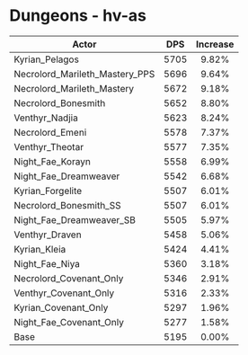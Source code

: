 # Dungeons - hv-as
| Actor | DPS | Increase |
|---|:---:|:---:|
|Kyrian_Pelagos|5705|9.82%|
|Necrolord_Marileth_Mastery_PPS|5696|9.64%|
|Necrolord_Marileth_Mastery|5672|9.18%|
|Necrolord_Bonesmith|5652|8.80%|
|Venthyr_Nadjia|5623|8.24%|
|Necrolord_Emeni|5578|7.37%|
|Venthyr_Theotar|5577|7.35%|
|Night_Fae_Korayn|5558|6.99%|
|Night_Fae_Dreamweaver|5542|6.68%|
|Kyrian_Forgelite|5507|6.01%|
|Necrolord_Bonesmith_SS|5507|6.01%|
|Night_Fae_Dreamweaver_SB|5505|5.97%|
|Venthyr_Draven|5458|5.06%|
|Kyrian_Kleia|5424|4.41%|
|Night_Fae_Niya|5360|3.18%|
|Necrolord_Covenant_Only|5346|2.91%|
|Venthyr_Covenant_Only|5316|2.33%|
|Kyrian_Covenant_Only|5297|1.96%|
|Night_Fae_Covenant_Only|5277|1.58%|
|Base|5195|0.00%|
